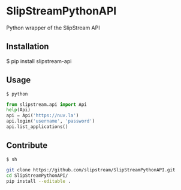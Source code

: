 # SlipStreamPythonAPI

Python wrapper of the SlipStream API

## Installation
  $ pip install slipstream-api

## Usage
  `$ python`
  ```python
  from slipstream.api import Api
  help(Api)
  api = Api('https://nuv.la')
  api.login('username', 'password')
  api.list_applications()
  ```

## Contribute
  `$ sh`
  ```sh
  git clone https://github.com/slipstream/SlipStreamPythonAPI.git
  cd SlipStreamPythonAPI/
  pip install --editable .
  ```


